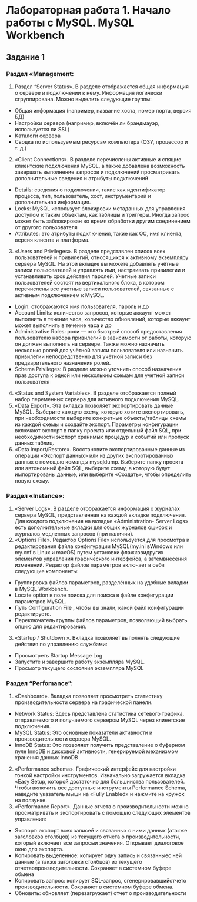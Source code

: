 # Лабораторная работа 1. Начало работы с MySQL. MySQL Workbench
## Задание 1
### Раздел «Management: 
1.	Раздел “Server Status». В разделе отображается общая информация о сервере и подключении к нему. Информация логически сгруппирована. Можно выделить следующие группы: 
- Общая информация (например, название хоста, номер порта, версия БД)
- Настройки сервера (например, включён ли брандмауэр, используется ли SSL)
- Каталоги сервера
- Сводка по используемым ресурсам компьютера (ОЗУ, процессор и т. д.) 
2.	«Client Connections». В разделе перечислены активные и спящие клиентские подключения MySQL, а также добавлена возможность завершать выполнение запросов и подключений просматривать дополнительные сведения и атрибуты подключений
- Details: сведения о подключении, такие как идентификатор процесса, тип, пользователь, хост, инструментарий и дополнительная информация.
-	Locks: MySQL использует блокировки метаданных для управления доступом к таким объектам, как таблицы и триггеры. Иногда запрос может быть заблокирован во время обработки другим соединением от другого пользователя
-	Attributes: это атрибуты подключения, такие как ОС, имя клиента, версия клиента и платформа.
3.	«Users and Privileges». В разделе представлен список всех пользователей и привилегий, относящихся к активному экземпляру сервера MySQL. На этой вкладке вы можете добавлять учётные записи пользователей и управлять ими, настраивать привилегии и устанавливать срок действия паролей. Учетные записи пользователей состоят из вертикального блока, в котором перечислены все учетные записи пользователей, связанные с активным подключением к MySQL.
-	Login: отображаются имя пользователя, пароль и др
-	Account Limits: количество запросов, которые аккаунт может выполнить в течение часа, количество обновлений, которые аккаунт может выполнить в течение часа и др
-	Administrative Roles: роли — это быстрый способ предоставления пользователю набора привилегий в зависимости от работы, которую он должен выполнять на сервере. Также можно назначить несколько ролей для учётной записи пользователя или назначить привилегии непосредственно для учётной записи без предварительного назначения ролей.
-	Schema Privileges: В разделе можно уточнить способ назначения прав доступа к одной или нескольким схемам для учетной записи пользователя
4.	«Status and System Variables». В разделе отображается полный набор переменных сервера для активного подключения MySQL. 
5.	«Data Export». Эта вкладка позволяет экспортировать данные MySQL. Выберите каждую схему, которую хотите экспортировать, при необходимости выберите конкретные объекты/таблицы схемы из каждой схемы и создайте экспорт. Параметры конфигурации включают экспорт в папку проекта или отдельный файл SQL, при необходимости экспорт хранимых процедур и событий или пропуск данных таблиц. 
6.	«Data Import/Restore». Восстановите экспортированные данные из операции «Экспорт данных» или из других экспортированных данных с помощью команды mysqldump. Выберите папку проекта или автономный файл SQL, выберите схему, в которую будут импортированы данные, или выберите «Создать», чтобы определить новую схему.
### Раздел «Instance»: 
1.	«Server Logs». В разделе отображается информация о журналах сервера MySQL, представленная на каждой вкладке подключения. Для каждого подключения на вкладке «Administration- Server Logs» есть дополнительные вкладки для общих журналов ошибок и журналов медленных запросов (при наличии). 
2.	«Options File». Редактор Options File» используется для просмотра и редактирования файла конфигурации MySQL(my.ini вWindows или my.cnf в Linux и macOS) путем установки флажковидругих элементов управления графического интерфейса, а затемвнесения изменений. Редактор файлов параметров включает в себя следующие компоненты:
-	Группировка файлов параметров, разделённых на удобные вкладки в MySQL Workbench.
-	Locate option в поле поиска для поиска в файле конфигурации параметров MySQL.
-	Путь Configuration File , чтобы вы знали, какой файл конфигурации редактируете.
-	Переключатель группы файлов параметров, позволяющий выбрать опцию для редактирования.
3.	«Startup / Shutdown ». Вкладка позволяет выполнять следующие действия по управлению службами:
-	Просмотреть Startup Message Log
-	Запустите и завершите работу экземпляра MySQL.
-	Просмотр текущего состояния экземпляра MySQL
### Раздел “Perfomance”:
1.	«Dashboard». Вкладка позволяет просмотреть статистику производительности сервера на графической панели.
-	Network Status: Здесь представлена статистика сетевого трафика, отправляемого и получаемого сервером MySQL через клиентские подключения.
-	MySQL Status: Это основные показатели активности и производительности сервера MySQL.
-	InnoDB Status: Это позволяет получить представление о буферном пуле InnoDB и дисковой активности, генерируемой механизмом хранения данных InnoDB
2.	«Performance schema». Графический интерфейс для настройки тонкой настройки инструментов. Изначально загружается вкладка «Easy Setup, которой достаточно для большинства пользователей. Чтобы включить все доступные инструменты Performance Schema, наведите указатель мыши на «Fully Enabled» и нажмите на кружок на ползунке. 
3.	«Performance Report». Данные отчета о производительности можно просматривать и экспортировать с помощью следующих элементов управления:
-	Экспорт: экспорт всех записей и связанных с ними данных (атакже заголовков столбцов) из текущего отчета о производительности, который включает все запросыи значения. Открывает диалоговое окно для экспорта.
-	Копировать выделенное: копирует одну запись и связанныес ней данные (а также заголовки столбцов) из текущего отчетаопроизводительности. Сохраняет в системном буфере обмена
-	Копировать запрос: копирует SQL-запрос, сгенерировавшийотчето производительности. Сохраняет в системном буфере обмена.
- Обновить: обновляет (перезагружает) отчет о производительности

